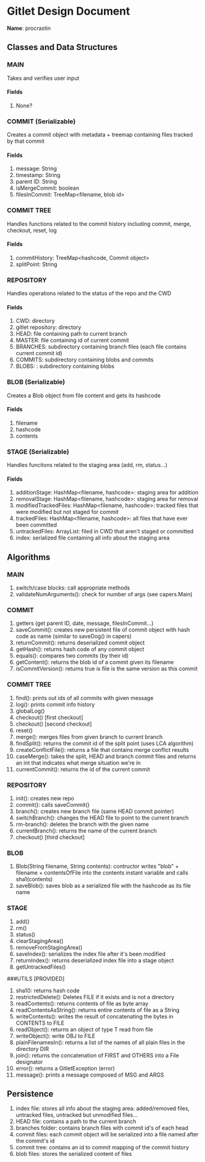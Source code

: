 # Gitlet Design Document

**Name**: procrastin

## Classes and Data Structures

### MAIN
Takes and verifies user input
#### Fields
1. None?

### COMMIT (Serializable)
Creates a commit object with metadata + treemap containing files tracked by that commit
#### Fields
1. message: String
2. timestamp: String 
3. parent ID: String
4. isMergeCommit: boolean
5. filesInCommit: TreeMap<filename, blob id>

### COMMIT TREE
Handles functions related to the commit history including commit, merge, checkout, reset, log
#### Fields
1. commitHistory: TreeMap<hashcode, Commit object>
2. splitPoint: String 

### REPOSITORY
Handles operations related to the status of the repo and the CWD
#### Fields
1. CWD: directory
2. gitlet repository: directory
3. HEAD: file containing path to current branch
4. MASTER: file containing id of current commit 
4. BRANCHES: subdirectory containing branch files (each file contains current commit id)
5. COMMITS: subdirectory containing blobs and commits 
6. BLOBS: : subdirectory containing blobs

### BLOB (Serializable)
Creates a Blob object from file content and gets its hashcode
#### Fields
1. filename
2. hashcode
3. contents

### STAGE (Serializable)
Handles funcitons related to the staging area (add, rm, status...)
#### Fields
1. additionStage: HashMap<filename, hashcode>: staging area for addition
2. removalStage: HashMap<filename, hashcode>: staging area for removal
3. modifiedTrackedFiles: HashMap<filename, hashcode>: tracked files that were modified but not staged for commit
4. trackedFiles: HashMap<filename, hashcode>: all files that have ever been committed
5. untrackedFiles: ArrayList<String>: filed in CWD that aren't staged or committed
6. index: serialized file containing all info about the staging area



## Algorithms


### MAIN
1. switch/case blocks: call appropriate methods
2. validateNumArguments(): check for number of args (see capers.Main)

### COMMIT
1. getters (get parent ID, date, message, filesInCommit...)
2. saveCommit(): creates new persistent file of commit object with hash code as name (similar to saveDog() in capers)
3. returnCommit(): returns deserialized commit object 
4. getHash(): returns hash code of any commit object
5. equals(): compares two commits (by their id)
6. getContent(): returns the blob id of a commit given its filename 
7. isCommitVersion(): returns true is file is the same version as this commit

### COMMIT TREE
1. find(): prints out ids of all commits with given message 
2. log(): prints commit info history
3. globalLog()
4. checkout() [first checkout]
5. checkout() [second checkout]
6. reset()
7. merge(): merges files from given branch to current branch
8. findSplit(): returns the commit id of the split point (uses LCA algorithm)
9. createConflictFile(): returns a file that contains merge conflict results
10. caseMerge(): takes the split, HEAD and branch commit files and returns an int that indicates what merge situation we're in
11. currentCommit(): returns the id of the current commit


### REPOSITORY
1. init(): creates new repo
2. commit(): calls saveCommit()
3. branch(): creates new branch file (same HEAD commit pointer)
4. switchBranch(): changes the HEAD file to point to the current branch
4. rm-branch(): deletes the branch with the given name
5. currentBranch(): returns the name of the current branch
6. checkout() [third checkout]


### BLOB
1. Blob(String filename, String contents): contructor writes "blob" + filename + contentsOfFile into the contents instant variable and calls sha1(contents)
2. saveBlob(): saves blob as a serialized file with the hashcode as its file name

### STAGE
1. add()
2. rm()
3. status()
4. clearStagingArea()
5. removeFromStagingArea()
6. saveIndex(): serializes the index file after it's been modified 
7. returnIndex(): returns deserialized index file into a stage object
8. getUntrackedFiles()

###UTILS [PROVIDED]
1. sha1(): returns hash code
2. restrictedDelete(): Deletes FILE if it exists and is not a directory
3. readContents(): returns contents of file as byte array
4. readContentsAsString(): returns entire contents of file as a String
5. writeContents(): writes the result of concatenating the bytes in CONTENTS to FILE
6. readObject(): returns an object of type T read from file
7. writeObject(): write OBJ to FILE
8. plainFilenamesIn(): returns a list of the names of all plain files in the directory DIR
9. join(): returns the concatenation of FIRST and OTHERS into a File designator
10. error(): returns a GitletException (error)
11. message(): prints a message composed of MSG and ARGS



## Persistence
1. index file: stores all info about the staging area: added/removed files, untracked files, untracked but unmodified files...
2. HEAD file: contains a path to the current branch 
3. branches folder: contains branch files with commit id's of each head 
4. commit files: each commit object will be serialized into a file named after the commit's id
5. commit tree: contains an id to commit mapping of the commit history
6. blob files:  stores the serialized content of files
